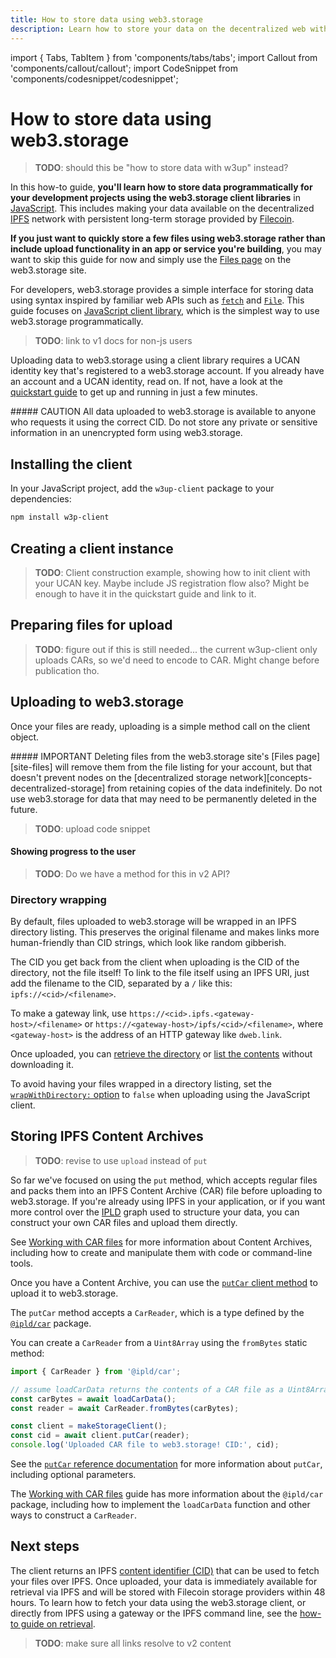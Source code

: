 ```yaml
---
title: How to store data using web3.storage
description: Learn how to store your data on the decentralized web with web3.storage.
---
```


import { Tabs, TabItem } from 'components/tabs/tabs';
import Callout from 'components/callout/callout';
import CodeSnippet from 'components/codesnippet/codesnippet';

# How to store data using web3.storage

> **TODO**: should this be "how to store data with w3up" instead?

In this how-to guide, **you'll learn how to store data programmatically for your development projects using the web3.storage client libraries** in [JavaScript][reference-js]. This includes making your data available on the decentralized [IPFS](https://ipfs.io) network with persistent long-term storage provided by [Filecoin](https://filecoin.io).

**If you just want to quickly store a few files using web3.storage rather than include upload functionality in an app or service you're building**, you may want to skip this guide for now and simply use the [Files page][site-files] on the web3.storage site.

For developers, web3.storage provides a simple interface for storing data using syntax inspired by familiar web APIs such as [`fetch`][mdn-fetch] and [`File`][mdn-file]. This guide focuses on [JavaScript client library][reference-js], which is the simplest way to use web3.storage programmatically.

> **TODO**: link to v1 docs for non-js users

Uploading data to web3.storage using a client library requires a UCAN identity key that's registered to a web3.storage account. If you already have an account and a UCAN identity, read on. If not, have a look at the [quickstart guide][quickstart-guide] to get up and running in just a few minutes.

<Callout type="warning">
##### CAUTION
All data uploaded to web3.storage is available to anyone who requests it using the correct CID. Do not store any private or sensitive information in an unencrypted form using web3.storage.
</Callout>

## Installing the client

In your JavaScript project, add the `w3up-client` package to your dependencies:

```bash
npm install w3p-client
```

## Creating a client instance

> **TODO**: Client construction example, showing how to init client with your UCAN key. Maybe include JS registration flow also? Might be enough to have it in the quickstart guide and link to it.

## Preparing files for upload

> **TODO**: figure out if this is still needed... the current w3up-client only uploads CARs, so we'd need to encode to CAR. Might change before publication tho.

## Uploading to web3.storage

Once your files are ready, uploading is a simple method call on the client object.

<Callout type="warning">
##### IMPORTANT
Deleting files from the web3.storage site's [Files page][site-files] will remove them from the file listing for your account, but that doesn't prevent nodes on the [decentralized storage network][concepts-decentralized-storage] from retaining copies of the data indefinitely. Do not use web3.storage for data that may need to be permanently deleted in the future.
</Callout>

> **TODO**: upload code snippet

#### Showing progress to the user

> **TODO**: Do we have a method for this in v2 API?

### Directory wrapping

By default, files uploaded to web3.storage will be wrapped in an IPFS directory listing. This preserves the original filename and makes links more human-friendly than CID strings, which look like random gibberish.

The CID you get back from the client when uploading is the CID of the directory, not the file itself! To link to the file itself using an IPFS URI, just add the filename to the CID, separated by a `/` like this: `ipfs://<cid>/<filename>`.

To make a gateway link, use `https://<cid>.ipfs.<gateway-host>/<filename>` or `https://<gateway-host>/ipfs/<cid>/<filename>`, where `<gateway-host>` is the address of an HTTP gateway like `dweb.link`.

Once uploaded, you can [retrieve the directory][howto-retrieve] or [list the contents][howto-list-dir] without downloading it.

To avoid having your files wrapped in a directory listing, set the [`wrapWithDirectory:` option][reference-js-put] to `false` when uploading using the JavaScript client.

## Storing IPFS Content Archives

> **TODO**: revise to use `upload` instead of `put`

So far we've focused on using the `put` method, which accepts regular files and packs them into an IPFS Content Archive (CAR) file before uploading to web3.storage. If you're already using IPFS in your application, or if you want more control over the [IPLD](https://ipld.io) graph used to structure your data, you can construct your own CAR files and upload them directly.

See [Working with CAR files][howto-car-files] for more information about Content Archives, including how to create and manipulate them with code or command-line tools.

Once you have a Content Archive, you can use the [`putCar` client method][reference-js-put-car] to upload it to web3.storage.

The `putCar` method accepts a `CarReader`, which is a type defined by the [`@ipld/car`][github-js-car] package.

You can create a `CarReader` from a `Uint8Array` using the `fromBytes` static method:

```js
import { CarReader } from '@ipld/car';

// assume loadCarData returns the contents of a CAR file as a Uint8Array
const carBytes = await loadCarData();
const reader = await CarReader.fromBytes(carBytes);

const client = makeStorageClient();
const cid = await client.putCar(reader);
console.log('Uploaded CAR file to web3.storage! CID:', cid);
```

See the [`putCar` reference documentation][reference-js-put-car] for more information about `putCar`, including optional parameters.

The [Working with CAR files][howto-car-files] guide has more information about the `@ipld/car` package, including how to implement the `loadCarData` function and other ways to construct a `CarReader`.

## Next steps

The client returns an IPFS [content identifier (CID)][ipfs-docs-cid] that can be used to fetch your files over IPFS. Once uploaded, your data is immediately available for retrieval via IPFS and will be stored with Filecoin storage providers within 48 hours. To learn how to fetch your data using the web3.storage client, or directly from IPFS using a gateway or the IPFS command line, see the [how-to guide on retrieval][howto-retrieve].

> **TODO**: make sure all links resolve to v2 content

[reference-js]: /docs/reference/js-client-library/
[reference-js-constructor]: /docs/reference/js-client-library/#constructor
[reference-js-put]: /docs/reference/js-client-library/#store-files
[reference-js-put-car]: /docs/reference/js-client-library/#store-car-files
[reference-go]: /docs/reference/go-client-library/
[reference-go-newclient]: https://pkg.go.dev/github.com/web3-storage/go-w3s-client#NewClient
[reference-go-withtoken]: https://pkg.go.dev/github.com/web3-storage/go-w3s-client#WithToken
[reference-go-client-interface]: https://pkg.go.dev/github.com/web3-storage/go-w3s-client#Client
[reference-http]: /docs/reference/http-api/
[quickstart-guide]: /docs/intro/#quickstart
[howto-retrieve]: /docs/how-tos/retrieve/
[howto-query]: /docs/how-tos/query/
[howto-car-files]: /docs/how-tos/work-with-car-files/
[howto-list-dir]: /docs/how-tos/list-directory-contents/
[concepts-decentralized-storage]: /docs/concepts/decentralized-storage/
[site-files]: https://web3.storage/account/
[ipfs-docs-cid]: https://docs.ipfs.io/concepts/content-addressing/
[ipfs-docs-cli-quickstart]: https://docs.ipfs.io/how-to/command-line-quick-start/
[mdn-fetch]: https://developer.mozilla.org/en-US/docs/Web/API/Fetch_API
[mdn-file]: https://developer.mozilla.org/en-US/docs/Web/API/File
[mdn-file-input]: https://developer.mozilla.org/en-US/docs/Web/HTML/Element/input/file
[github-js-car]: https://github.com/ipld/js-car
